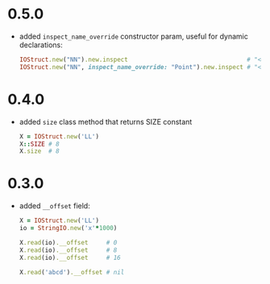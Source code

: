 # 0.5.0

 - added `inspect_name_override` constructor param, useful for dynamic declarations:

    ```ruby
    IOStruct.new("NN").new.inspect                                 # "<#<Class:0x000000011c45fa20> f0=nil f4=nil>"
    IOStruct.new("NN", inspect_name_override: "Point").new.inspect # "<Point f0=nil f4=nil>"
    ```

# 0.4.0

 - added `size` class method that returns SIZE constant
    
    ```ruby
    X = IOStruct.new('LL')
    X::SIZE # 8
    X.size  # 8
    ```

# 0.3.0

 - added `__offset` field:
    
    ```ruby
    X = IOStruct.new('LL')
    io = StringIO.new('x'*1000)

    X.read(io).__offset     # 0
    X.read(io).__offset     # 8
    X.read(io).__offset     # 16

    X.read('abcd').__offset # nil
    ```
